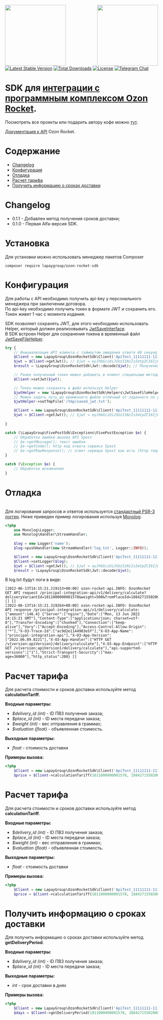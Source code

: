 
<a href="https://lapaygroup.ru"><img align="left" width="200" src="https://lapaygroup.ru/img/lapaygroup.svg"></a>
<a href="https://rocket.ozon.ru"><img align="right" width="200" src="https://cdn1.ozone.ru/s3/helppartners/ozon-rocket-main.svg"></a>    

<br /><br /><br />

[![Latest Stable Version](https://poser.pugx.org/lapaygroup/ozon-rocket-sdk/v/stable)](https://packagist.org/packages/lapaygroup/ozon-rocket-sdk)
[![Total Downloads](https://poser.pugx.org/lapaygroup/ozon-rocket-sdk/downloads)](https://packagist.org/packages/lapaygroup/ozon-rocket-sdk)
[![License](https://poser.pugx.org/lapaygroup/ozon-rocket-sdk/license)](https://packagist.org/packages/lapaygroup/ozon-rocket-sdk)
[![Telegram Chat](https://img.shields.io/badge/telegram-chat-blue.svg?logo=telegram)](https://t.me/phpboxberrysdk)

# SDK для [интеграции с программным комплексом Ozon Rocket](https://rocket.ozon.ru).  

Посмотреть все проекты или подарить автору кофе можно [тут](https://lapaygroup.ru/opensource).    

[Документация к API](https://docs.ozon.ru/api/rocket) Ozon Rocket.    

# Содержание    
- [Changelog](#changelog)    
- [Конфигурация](#configuration)  
- [Отладка](#debugging)  
- [Расчет тарифа](#tariffs)  
- [Получить информацию о сроках доставки](#delivery-period)  


<a name="links"><h1>Changelog</h1></a>
 - 0.1.1 - Добавлен метод получения сроков доставки;
 - 0.1.0 - Первая Alfa-версия SDK.  

# Установка  
Для установки можно использовать менеджер пакетов Composer

    composer require lapaygroup/ozon-rocket-sdk
    

<a name="configuration"><h1>Конфигурация</h1></a>  

Для работы с API необходимо получить api-key у персонального менеджера при заключении договора.    
По api-key необходимо получить токен в формате JWT и сохранить его. Токен живет 1 час с момента издания.     

SDK позволяет сохранять JWT, для этого необходимо использовать Helper, который должен реализовывать [JwtSaveInterface](https://github.com/lapaygroup/ozon-rocket-sdk/blob/master/src/Helpers/JwtSaveInterface.php).    
В SDK встроен Helper для сохранения токена в временный файл [JwtSaveFileHelper](https://github.com/lapaygroup/ozon-rocket-sdk/blob/master/src/Helpers/JwtSaveFileHelper.php).    

```php
try {
    // Инициализация API клиента с таймаутом ожидания ответа 60 секунд
    $Client = new LapayGroup\OzonRocketSdk\Client('ApiTest_11111111-1111-1111-1111-111111111111', 'SRYksX3PBPUYj73A6cNqbQYRSaYNpjSodIMeWoSCQ8U=', 60, \LapayGroup\OzonRocketSdk\Client::API_URI_TEST);
    $jwt = $Client->getJwt(); // $jwt = eyJhbGciOiJSUzI1NiIsImtpZCI6IjQyMmNhZDNiLTc2MjMtNGZhYy1hMWEwLTIwZTQxMGQxNDRjMCIsInR5cCI6ImF0K2p3dCJ9.eyJuYmYiOjE2NTUxMzAxNjQsImV4cCI6MTY1NTIxNjU2NCwiaXNzIjoiaHR0cHM6Ly9hcGktc3RnLm96b25ydS5tZS9wcmluY2lwYWwtYXV0aC1hcGkiLCJjbGllbnRfaWQiOiJBcGlUZXN0XzExMTExMTExLTExMTEtMTExMS0xMTExLTExMTExMTExMTExMSIsIkxvem9uVXNlck5hbWUiOiJBcGlVc2VyVGVzdDIiLCJMb3pvbkNvbnRyYWN0SWQiOiIyMjYwNDI1OTU3NjAwMCIsIkxvem9uUHJpbmNpcGFsSWQiOiIzNDUiLCJqdGkiOiJCOUFCNTUyMTVCMzlEQjBFMDM2OEI5NTk3QzE4QjFENiIsImlhdCI6MTY1NTEzMDE2NCwic2NvcGUiOlsiZGVsaXZlcnkucGFyYW1zLmFwaS5yZWFkIiwicHJpbmNpcGFsLmludGVncmF0aW9uLmFwaS5mdWxsIl19.IN6UV3rArlGSQD_fOFYT2c9FUPNx_LW_BMI7RqO7-rpT0_hbmh_PhxZedAdJs3ZRdc-kki5t2nR9p-GoQYWeVt30s5n-qeqpSigZvunf-TYmNMjl6Un0zSI0XY_9SMl-xTzUJ7DnwAGdWu9jWvusMoFI-vGUJB-wZIQzhCN1MeOq1gIgvc5Hd729fXe3hvlc683dsF-leoXgiIb3CV-kkSx6ASERZy7rw7ugs4LWhwphVCM2dvhMt8Ue1f35MkllgJaic9x6OU3JMIKlRdGFFdcPy9ZpWqmH34XpDoZCrHWnbndE-tFLc0fuXSIf0kNoJhaUrW5VJ7Gliu0_Rtv3sQ
    $result = \LapayGroup\OzonRocketSdk\Jwt::decode($jwt); // Получения информации из токена (payload)

    // Ранее полученный токен можно добавить в клиент специльным методом
    $Client->setJwt($jwt);

    // Токен можно сохранять в файл используя Helper
    $jwtHelper = new \LapayGroup\OzonRocketSdk\Helpers\JwtSaveFileHelper();
    // Можно задать путь до временного файла отличный от заданного по умолчанию
    $jwtHelper->setTmpFile('/tmp/saved_jwt.txt');

    $Client = new LapayGroup\OzonRocketSdk\Client('ApiTest_11111111-1111-1111-1111-111111111111', 'SRYksX3PBPUYj73A6cNqbQYRSaYNpjSodIMeWoSCQ8U=', 60, \LapayGroup\OzonRocketSdk\Client::API_URI_TEST, $jwtHelper);
    $jwt = $Client->getJwt(); // $jwt = eyJhbGciOiJSUzI1NiIsImtpZCI6IjQyMmNhZDNiLTc2MjMtNGZhYy1hMWEwLTIwZTQxMGQxNDRjMCIsInR5cCI6ImF0K2p3dCJ9.eyJuYmYiOjE2NTUxMzAxNjQsImV4cCI6MTY1NTIxNjU2NCwiaXNzIjoiaHR0cHM6Ly9hcGktc3RnLm96b25ydS5tZS9wcmluY2lwYWwtYXV0aC1hcGkiLCJjbGllbnRfaWQiOiJBcGlUZXN0XzExMTExMTExLTExMTEtMTExMS0xMTExLTExMTExMTExMTExMSIsIkxvem9uVXNlck5hbWUiOiJBcGlVc2VyVGVzdDIiLCJMb3pvbkNvbnRyYWN0SWQiOiIyMjYwNDI1OTU3NjAwMCIsIkxvem9uUHJpbmNpcGFsSWQiOiIzNDUiLCJqdGkiOiJCOUFCNTUyMTVCMzlEQjBFMDM2OEI5NTk3QzE4QjFENiIsImlhdCI6MTY1NTEzMDE2NCwic2NvcGUiOlsiZGVsaXZlcnkucGFyYW1zLmFwaS5yZWFkIiwicHJpbmNpcGFsLmludGVncmF0aW9uLmFwaS5mdWxsIl19.IN6UV3rArlGSQD_fOFYT2c9FUPNx_LW_BMI7RqO7-rpT0_hbmh_PhxZedAdJs3ZRdc-kki5t2nR9p-GoQYWeVt30s5n-qeqpSigZvunf-TYmNMjl6Un0zSI0XY_9SMl-xTzUJ7DnwAGdWu9jWvusMoFI-vGUJB-wZIQzhCN1MeOq1gIgvc5Hd729fXe3hvlc683dsF-leoXgiIb3CV-kkSx6ASERZy7rw7ugs4LWhwphVCM2dvhMt8Ue1f35MkllgJaic9x6OU3JMIKlRdGFFdcPy9ZpWqmH34XpDoZCrHWnbndE-tFLc0fuXSIf0kNoJhaUrW5VJ7Gliu0_Rtv3sQ
        
}

catch (\LapayGroup\FivePostSdk\Exceptions\FivePostException $e) {
    // Обработка ошибки вызова API 5post
    // $e->getMessage(); текст ошибки 
    // $e->getCode(); http код ответа сервиса 5post
    // $e->getRawResponse(); // ответ сервера 5post как есть (http request body)
}

catch (\Exception $e) {
    // Обработка исключения
}
```


<a name="debugging"><h1>Отладка</h1></a>  
Для логирования запросов и ответов используется [стандартный PSR-3 логгер](https://github.com/php-fig/fig-standards/blob/master/accepted/PSR-3-logger-interface.md). 
Ниже приведен пример логирования используя [Monolog](https://github.com/Seldaek/monolog).  

```php
<?php
    use Monolog\Logger;
    use Monolog\Handler\StreamHandler;
    
    $log = new Logger('name');
    $log->pushHandler(new StreamHandler('log.txt', Logger::INFO));

    $Client = new LapayGroup\OzonRocketSdk\Client('ApiTest_11111111-1111-1111-1111-111111111111', 'SRYksX3PBPUYj73A6cNqbQYRSaYNpjSodIMeWoSCQ8U=', 60, \LapayGroup\OzonRocketSdk\Client::API_URI_TEST);
    $Client->setLogger($log);
    $jwt = $Client->getJwt(); // $jwt = eyJhbGciOiJSUzI1NiIsImtpZCI6IjQyMmNhZDNiLTc2MjMtNGZhYy1hMWEwLTIwZTQxMGQxNDRjMCIsInR5cCI6ImF0K2p3dCJ9.eyJuYmYiOjE2NTUxMzAxNjQsImV4cCI6MTY1NTIxNjU2NCwiaXNzIjoiaHR0cHM6Ly9hcGktc3RnLm96b25ydS5tZS9wcmluY2lwYWwtYXV0aC1hcGkiLCJjbGllbnRfaWQiOiJBcGlUZXN0XzExMTExMTExLTExMTEtMTExMS0xMTExLTExMTExMTExMTExMSIsIkxvem9uVXNlck5hbWUiOiJBcGlVc2VyVGVzdDIiLCJMb3pvbkNvbnRyYWN0SWQiOiIyMjYwNDI1OTU3NjAwMCIsIkxvem9uUHJpbmNpcGFsSWQiOiIzNDUiLCJqdGkiOiJCOUFCNTUyMTVCMzlEQjBFMDM2OEI5NTk3QzE4QjFENiIsImlhdCI6MTY1NTEzMDE2NCwic2NvcGUiOlsiZGVsaXZlcnkucGFyYW1zLmFwaS5yZWFkIiwicHJpbmNpcGFsLmludGVncmF0aW9uLmFwaS5mdWxsIl19.IN6UV3rArlGSQD_fOFYT2c9FUPNx_LW_BMI7RqO7-rpT0_hbmh_PhxZedAdJs3ZRdc-kki5t2nR9p-GoQYWeVt30s5n-qeqpSigZvunf-TYmNMjl6Un0zSI0XY_9SMl-xTzUJ7DnwAGdWu9jWvusMoFI-vGUJB-wZIQzhCN1MeOq1gIgvc5Hd729fXe3hvlc683dsF-leoXgiIb3CV-kkSx6ASERZy7rw7ugs4LWhwphVCM2dvhMt8Ue1f35MkllgJaic9x6OU3JMIKlRdGFFdcPy9ZpWqmH34XpDoZCrHWnbndE-tFLc0fuXSIf0kNoJhaUrW5VJ7Gliu0_Rtv3sQ
    $result = \LapayGroup\OzonRocketSdk\Jwt::decode($jwt);
```

В log.txt будут логи в виде:
```
[2022-06-13T14:15:21.219153+00:00] ozon-rocket-api.INFO: OzonRocket GET API request /principal-integration-api/v1/delivery/calculate?deliveryVariantId=1011000000001578&weight=500&fromPlaceId=18842715502000&estimatedPrice=1000 [] []
[2022-06-13T14:15:21.319264+00:00] ozon-rocket-api.INFO: OzonRocket API response /principal-integration-api/v1/delivery/calculate: {"amount":146.4} {"Server":["nginx"],"Date":["Mon, 13 Jun 2022 14:15:21 GMT"],"Content-Type":["application/json; charset=utf-8"],"Transfer-Encoding":["chunked"],"Connection":["keep-alive"],"Vary":["Accept-Encoding"],"Access-Control-Allow-Origin":["*"],"X-O3-Trace-Id":["ac9d2e1144903e5f"],"X-O3-App-Name":["principal-integration-api"],"X-O3-App-Version":["2022.06.09.8221"],"X-O3-App-Handler":["HTTP GET /v{version:apiVersion}/delivery/calculate"],"X-O3-App-Endpoint":["HTTP GET /v{version:apiVersion}/delivery/calculate"],"api-supported-versions":["1"],"Strict-Transport-Security":["max-age=36000"],"http_status":200} []
```


<a name="tariffs"><h1>Расчет тарифа</h1></a>  

Для расчета стоимости и сроков доставки используйте метод **calculationTariff**.   
 
**Входные параметры:**
- *$delivery_id (int)* - ID ПВЗ получения заказа;  
- *$place_id (int)* - ID места передачи заказа;  
- *$weight (int)* - вес отправления в граммах;
- *$valuation (float)* - объявленная стоимость.

**Выходные параметры:**
- *float* - стоимость доставки    

**Примеры вызова:**
```php
<?php
    $Client = new LapayGroup\OzonRocketSdk\Client('ApiTest_11111111-1111-1111-1111-111111111111', 'SRYksX3PBPUYj73A6cNqbQYRSaYNpjSodIMeWoSCQ8U=', 60, \LapayGroup\OzonRocketSdk\Client::API_URI_TEST);
    $price = $Client->calculationTariff(1011000000001578, 18842715502000, 500, 1000); // 146.4
```

<a name="tariffs"><h1>Расчет тарифа</h1></a>  

Для расчета стоимости и сроков доставки используйте метод **calculationTariff**.   
 
**Входные параметры:**
- *$delivery_id (int)* - ID ПВЗ получения заказа;  
- *$place_id (int)* - ID места передачи заказа;  
- *$weight (int)* - вес отправления в граммах;
- *$valuation (float)* - объявленная стоимость.

**Выходные параметры:**
- *float* - стоимость доставки    

**Примеры вызова:**
```php
<?php
    $Client = new LapayGroup\OzonRocketSdk\Client('ApiTest_11111111-1111-1111-1111-111111111111', 'SRYksX3PBPUYj73A6cNqbQYRSaYNpjSodIMeWoSCQ8U=', 60, \LapayGroup\OzonRocketSdk\Client::API_URI_TEST);
    $price = $Client->calculationTariff(1011000000001578, 18842715502000, 500, 1000); // 146.4
```

<a name="delivery-period"><h1>Получить информацию о сроках доставки</h1></a>  

Для получить информацию о сроках доставки используйте метод **getDeliveryPeriod**.   
 
**Входные параметры:**
- *$delivery_id (int)* - ID ПВЗ получения заказа;  
- *$place_id (int)* - ID места передачи заказа;  

**Выходные параметры:**
- *int* - срок доставки в днях    

**Примеры вызова:**
```php
<?php
    $Client = new LapayGroup\OzonRocketSdk\Client('ApiTest_11111111-1111-1111-1111-111111111111', 'SRYksX3PBPUYj73A6cNqbQYRSaYNpjSodIMeWoSCQ8U=', 60, \LapayGroup\OzonRocketSdk\Client::API_URI_TEST);
    $days = $Client->getDeliveryPeriod(1011000000001578, 18842715502000); // 9
```